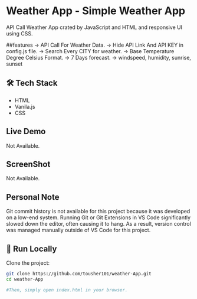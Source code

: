 # Weather App - Simple Weather App
API Call Weather App crated by JavaScript and HTML and responsive UI using CSS.

##features
->  API Call For Weather Data.
->  Hide API Link And API KEY in config.js file.
-> Search Every CITY for weather.
->  Base Temperature Degree Celsius Format.
-> 7 Days forecast.
-> windspeed, humidity, sunrise, sunset



## 🛠 Tech Stack

- HTML
- Vanila.js
- CSS

## Live Demo
Not Available.

## ScreenShot
Not Available.


## Personal Note
Git commit history is not available for this project because it was developed on a low-end system.
Running Git or Git Extensions in VS Code significantly slowed down the editor, often causing it to hang.
As a result, version control was managed manually outside of VS Code for this project.


## 🚀 Run Locally

Clone the project:

```bash
git clone https://github.com/tousher101/weather-App.git
cd weather-App

#Then, simply open index.html in your browser.








